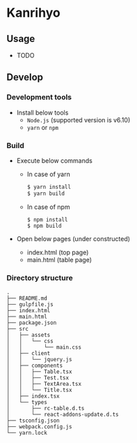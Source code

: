 # Kanrihyo

## Usage

* TODO

## Develop

### Development tools

* Install below tools
  * `Node.js` (supported version is v6.10)
  * `yarn` or `npm`

### Build

* Execute below commands
  - In case of yarn
      ```sh
      $ yarn install
      $ yarn build
      ```
  - In case of npm
      ```
      $ npm install
      $ npm build
      ```

* Open below pages (under constructed)
  - index.html (top page)
  - main.html (table page)

### Directory structure

```
.
├── README.md
├── gulpfile.js
├── index.html
├── main.html
├── package.json
├── src
│   ├── assets
│   │   └── css
│   │       └── main.css
│   ├── client
│   │   └── jquery.js
│   ├── components
│   │   ├── Table.tsx
│   │   ├── Test.tsx
│   │   ├── TextArea.tsx
│   │   └── Title.tsx
│   ├── index.tsx
│   └── types
│       ├── rc-table.d.ts
│       └── react-addons-update.d.ts
├── tsconfig.json
├── webpack.config.js
└── yarn.lock
```
